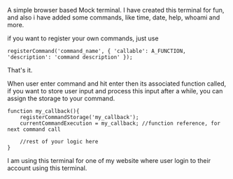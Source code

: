 A simple browser based Mock terminal. I have created this terminal for fun, and also i have added some commands, like time, date, help, whoami and more.

if you want to register your own commands, just use

```registerCommand('command_name', { 'callable': A_FUNCTION, 'description': 'command description' });```

That's it.

When user enter command and hit  enter then its associated function called, if you want to store user input and process this input after a while, you can assign the storage to your command.

```
function my_callback(){
    registerCommandStorage('my_callback');
    currentCommandExecution = my_callback; //function reference, for next command call

    //rest of your logic here
}
```

I am using this terminal for one of my website where user login to their account using this terminal.